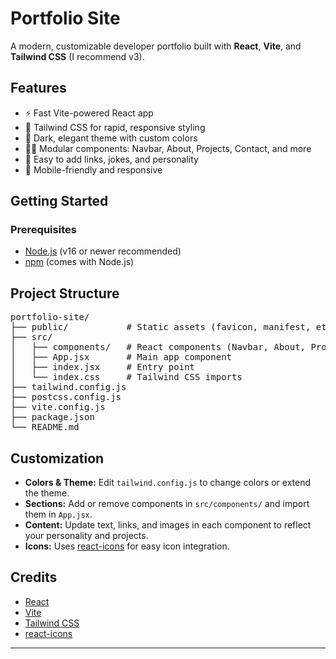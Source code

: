 <h1>Portfolio Site</h1>

<p>
  A modern, customizable developer portfolio built with <strong>React</strong>, <strong>Vite</strong>, and <strong>Tailwind CSS</strong> (I recommend v3).
</p>

<h2>Features</h2>
<ul>
  <li>⚡ Fast Vite-powered React app</li>
  <li>🎨 Tailwind CSS for rapid, responsive styling</li>
  <li>🌙 Dark, elegant theme with custom colors</li>
  <li>🧑‍💻 Modular components: Navbar, About, Projects, Contact, and more</li>
  <li>🔗 Easy to add links, jokes, and personality</li>
  <li>📱 Mobile-friendly and responsive</li>
</ul>

<h2>Getting Started</h2>
<h3>Prerequisites</h3>
<ul>
  <li><a href="https://nodejs.org/">Node.js</a> (v16 or newer recommended)</li>
  <li><a href="https://www.npmjs.com/">npm</a> (comes with Node.js)</li>
</ul>

<h2>Project Structure</h2>
<pre>
portfolio-site/
├── public/           # Static assets (favicon, manifest, etc.)
├── src/
│   ├── components/   # React components (Navbar, About, Projects, etc.)
│   ├── App.jsx       # Main app component
│   ├── index.jsx     # Entry point
│   └── index.css     # Tailwind CSS imports
├── tailwind.config.js
├── postcss.config.js
├── vite.config.js
├── package.json
└── README.md
</pre>

<h2>Customization</h2>
<ul>
  <li><strong>Colors &amp; Theme:</strong> Edit <code>tailwind.config.js</code> to change colors or extend the theme.</li>
  <li><strong>Sections:</strong> Add or remove components in <code>src/components/</code> and import them in <code>App.jsx</code>.</li>
  <li><strong>Content:</strong> Update text, links, and images in each component to reflect your personality and projects.</li>
  <li><strong>Icons:</strong> Uses <a href="https://react-icons.github.io/react-icons/">react-icons</a> for easy icon integration.</li>
</ul>

<h2>Credits</h2>
<ul>
  <li><a href="https://react.dev/">React</a></li>
  <li><a href="https://vitejs.dev/">Vite</a></li>
  <li><a href="https://tailwindcss.com/">Tailwind CSS</a></li>
  <li><a href="https://react-icons.github.io/react-icons/">react-icons</a></li>
</ul>

<hr>

